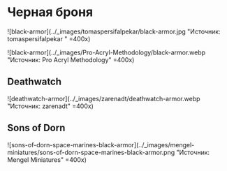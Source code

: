 # Черная броня

![black-armor](../_images/tomaspersifalpekar/black-armor.jpg "Источник: tomaspersifalpekar " =400x)


![black-armor](../_images/Pro-Acryl-Methodology/black-armor.webp "Источник: Pro Acryl Methodology" =400x)

## Deathwatch

![deathwatch-armor](../_images/zarenadt/deathwatch-armor.webp "Источник: zarenadt" =400x)

## Sons of Dorn

![sons-of-dorn-space-marines-black-armor](../_images/mengel-miniatures/sons-of-dorn-space-marines-black-armor.png "Источник: Mengel Miniatures" =400x)
